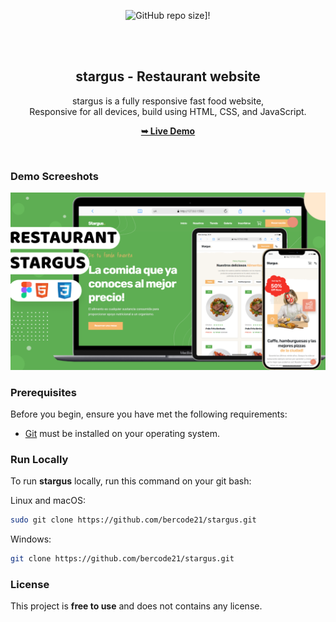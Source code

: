 <div align="center">
  
  ![GitHub repo size](https://img.shields.io/github.com/bercode21/stargus)]!

  <br />
  <br />

  <h2 align="center">stargus - Restaurant website</h2>

  stargus is a fully responsive fast food website, <br />Responsive for all devices, build using HTML, CSS, and JavaScript.

  <a href="https://bercode21.github.io/stargus/"><strong>➥ Live Demo</strong></a>

</div>

<br />

### Demo Screeshots

![stargus Desktop Demo](./readme-images/destop.png "Desktop Demo")

### Prerequisites

Before you begin, ensure you have met the following requirements:

* [Git](https://git-scm.com/downloads "Download Git") must be installed on your operating system.

### Run Locally

To run **stargus** locally, run this command on your git bash:

Linux and macOS:

```bash
sudo git clone https://github.com/bercode21/stargus.git
```

Windows:

```bash
git clone https://github.com/bercode21/stargus.git
```


### License

This project is **free to use** and does not contains any license.
